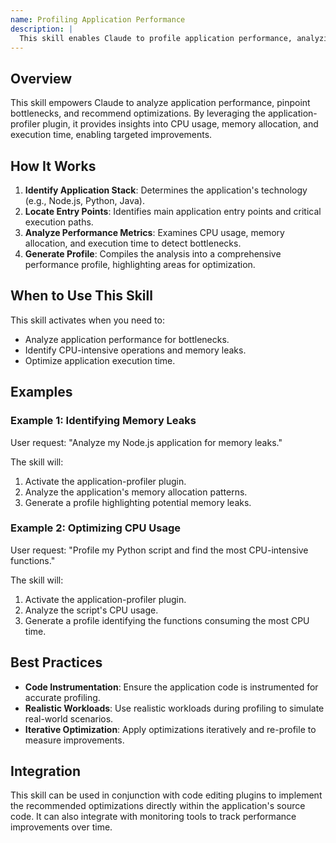 ```yaml
---
name: Profiling Application Performance
description: |
  This skill enables Claude to profile application performance, analyzing CPU usage, memory consumption, and execution time. It is triggered when the user requests performance analysis, bottleneck identification, or optimization recommendations. The skill uses the application-profiler plugin to identify performance bottlenecks and suggest code-level optimizations. Use it when asked to "profile application", "analyze performance", or "find bottlenecks". It is also helpful when the user mentions specific performance metrics like "CPU usage", "memory leaks", or "execution time".
---
```


## Overview

This skill empowers Claude to analyze application performance, pinpoint bottlenecks, and recommend optimizations. By leveraging the application-profiler plugin, it provides insights into CPU usage, memory allocation, and execution time, enabling targeted improvements.

## How It Works

1. **Identify Application Stack**: Determines the application's technology (e.g., Node.js, Python, Java).
2. **Locate Entry Points**: Identifies main application entry points and critical execution paths.
3. **Analyze Performance Metrics**: Examines CPU usage, memory allocation, and execution time to detect bottlenecks.
4. **Generate Profile**: Compiles the analysis into a comprehensive performance profile, highlighting areas for optimization.

## When to Use This Skill

This skill activates when you need to:
- Analyze application performance for bottlenecks.
- Identify CPU-intensive operations and memory leaks.
- Optimize application execution time.

## Examples

### Example 1: Identifying Memory Leaks

User request: "Analyze my Node.js application for memory leaks."

The skill will:
1. Activate the application-profiler plugin.
2. Analyze the application's memory allocation patterns.
3. Generate a profile highlighting potential memory leaks.

### Example 2: Optimizing CPU Usage

User request: "Profile my Python script and find the most CPU-intensive functions."

The skill will:
1. Activate the application-profiler plugin.
2. Analyze the script's CPU usage.
3. Generate a profile identifying the functions consuming the most CPU time.

## Best Practices

- **Code Instrumentation**: Ensure the application code is instrumented for accurate profiling.
- **Realistic Workloads**: Use realistic workloads during profiling to simulate real-world scenarios.
- **Iterative Optimization**: Apply optimizations iteratively and re-profile to measure improvements.

## Integration

This skill can be used in conjunction with code editing plugins to implement the recommended optimizations directly within the application's source code. It can also integrate with monitoring tools to track performance improvements over time.
